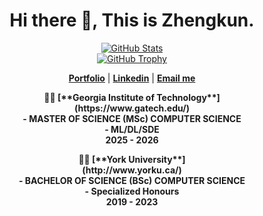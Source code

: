 <!--
**zklou/zklou** is a ✨ _special_ ✨ repository because its `README.md` (this file) appears on your GitHub profile.

Here are some ideas to get you started:

- 🔭 I’m currently working on ...
- 🌱 I’m currently learning ...
- 👯 I’m looking to collaborate on ...
- 🤔 I’m looking for help with ...
- 💬 Ask me about ...
- 📫 How to reach me: ...
- 😄 Pronouns: ...
- ⚡ Fun fact: ...
-->

<div>
<h1 align="center">Hi there 👋, This is Zhengkun.</h1>
</div>  
<p align="center">
  <a href="https://github.com/zklou"><img src="https://github-readme-stats.vercel.app/api?username=zklou&hide_border=true&show_icons=true" alt="GitHub Stats"></a></br>
  <a href="https://github.com/zklou"><img src="https://github-profile-trophy.vercel.app/?username=zklou&row=2&column=3&margin-w=10&margin-h=15" alt="GitHub Trophy"></a>
</p>
<p align="center">
  <strong><a href="https://zklou.github.io/Portfolio/">Portfolio</a></strong> |
  <strong><a href="https://www.linkedin.com/in/zhengkun-lou/">Linkedin</a></strong> |
  <strong><a href="mailto:ZhengkunLou@gmail.com">Email me</a></strong>
</p>
<p align="center">
<strong>
  <p align="center">
  👨‍🎓 [**Georgia Institute of Technology**]<br>
  (https://www.gatech.edu/) <br>
  - MASTER OF SCIENCE (MSc) COMPUTER SCIENCE <br>
  - ML/DL/SDE <br>
   2025 - 2026 <br>
  <p align="center">
  👨‍🎓 [**York University**]<br>
  (http://www.yorku.ca/) <br>
  - BACHELOR OF SCIENCE (BSc) COMPUTER SCIENCE <br>
  - Specialized Honours <br>
   2019 - 2023 <br>
</strong><br><br>
</p>




